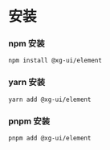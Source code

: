# 安装

### npm 安装

```shell
npm install @xg-ui/element
```

### yarn 安装

```shell
yarn add @xg-ui/element
```
### pnpm 安装

```shell
pnpm add @xg-ui/element
```

<!-- ### UMD
```js
<script src="https://unpkg.com/@vuepress/plugin-google-analytics"></script>
``` -->


